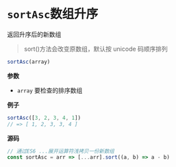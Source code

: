 # `sortAsc`数组升序

返回升序后的新数组

> sort()方法会改变原数组，默认按 unicode 码顺序排列

```js
sortAsc(array)
```

**参数**

-   `array` 要检查的排序数组

**例子**

```js
sortAsc([3, 2, 3, 4, 1])
// => [ 1, 2, 3, 3, 4 ]
```

**源码**

```js
// 通过ES6 ...展开运算符浅拷贝一份新数组
const sortAsc = arr => [...arr].sort((a, b) => a - b)
```